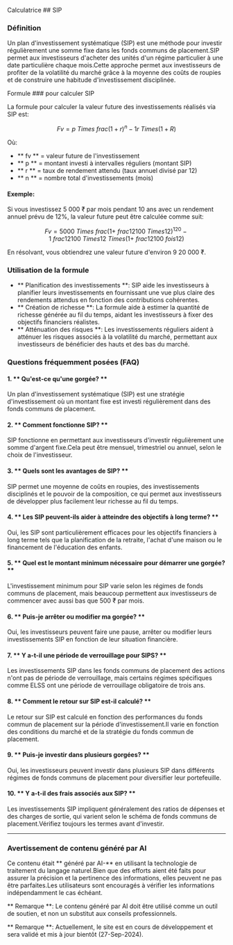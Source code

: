 Calculatrice ## SIP

### Définition
Un plan d'investissement systématique (SIP) est une méthode pour investir régulièrement une somme fixe dans les fonds communs de placement.SIP permet aux investisseurs d'acheter des unités d'un régime particulier à une date particulière chaque mois.Cette approche permet aux investisseurs de profiter de la volatilité du marché grâce à la moyenne des coûts de roupies et de construire une habitude d'investissement disciplinée.

Formule ### pour calculer SIP

La formule pour calculer la valeur future des investissements réalisés via SIP est:

$$
Fv = p \ Times \ frac {(1 + r) ^ n - 1} {r} \ Times (1 + R)
$$

Où:
- ** fv ** = valeur future de l'investissement
- ** p ** = montant investi à intervalles réguliers (montant SIP)
- ** r ** = taux de rendement attendu (taux annuel divisé par 12)
- ** n ** = nombre total d'investissements (mois)

#### Exemple:

Si vous investissez 5 000 ₹ par mois pendant 10 ans avec un rendement annuel prévu de 12%, la valeur future peut être calculée comme suit:

$$
Fv = 5000 \ Times \ frac {(1 + \ frac {12} {100 \ Times 12}) ^ {120} - 1} {\ frac {12} {100 \ Times 12}} \ Times (1 + \ frac{12} {100 \ fois 12})
$$

En résolvant, vous obtiendrez une valeur future d'environ 9 20 000 ₹.

### Utilisation de la formule

- ** Planification des investissements **: SIP aide les investisseurs à planifier leurs investissements en fournissant une vue plus claire des rendements attendus en fonction des contributions cohérentes.
- ** Création de richesse **: La formule aide à estimer la quantité de richesse générée au fil du temps, aidant les investisseurs à fixer des objectifs financiers réalistes.
- ** Atténuation des risques **: Les investissements réguliers aident à atténuer les risques associés à la volatilité du marché, permettant aux investisseurs de bénéficier des hauts et des bas du marché.

### Questions fréquemment posées (FAQ)

#### 1. ** Qu'est-ce qu'une gorgée? **
Un plan d'investissement systématique (SIP) est une stratégie d'investissement où un montant fixe est investi régulièrement dans des fonds communs de placement.

#### 2. ** Comment fonctionne SIP? **
SIP fonctionne en permettant aux investisseurs d'investir régulièrement une somme d'argent fixe.Cela peut être mensuel, trimestriel ou annuel, selon le choix de l'investisseur.

#### 3. ** Quels sont les avantages de SIP? **
SIP permet une moyenne de coûts en roupies, des investissements disciplinés et le pouvoir de la composition, ce qui permet aux investisseurs de développer plus facilement leur richesse au fil du temps.

#### 4. ** Les SIP peuvent-ils aider à atteindre des objectifs à long terme? **
Oui, les SIP sont particulièrement efficaces pour les objectifs financiers à long terme tels que la planification de la retraite, l'achat d'une maison ou le financement de l'éducation des enfants.

#### 5. ** Quel est le montant minimum nécessaire pour démarrer une gorgée? **
L'investissement minimum pour SIP varie selon les régimes de fonds communs de placement, mais beaucoup permettent aux investisseurs de commencer avec aussi bas que 500 ₹ par mois.

#### 6. ** Puis-je arrêter ou modifier ma gorgée? **
Oui, les investisseurs peuvent faire une pause, arrêter ou modifier leurs investissements SIP en fonction de leur situation financière.

#### 7. ** Y a-t-il une période de verrouillage pour SIPS? **
Les investissements SIP dans les fonds communs de placement des actions n'ont pas de période de verrouillage, mais certains régimes spécifiques comme ELSS ont une période de verrouillage obligatoire de trois ans.

#### 8. ** Comment le retour sur SIP est-il calculé? **
Le retour sur SIP est calculé en fonction des performances du fonds commun de placement sur la période d'investissement.Il varie en fonction des conditions du marché et de la stratégie du fonds commun de placement.

#### 9. ** Puis-je investir dans plusieurs gorgées? **
Oui, les investisseurs peuvent investir dans plusieurs SIP dans différents régimes de fonds communs de placement pour diversifier leur portefeuille.

#### 10. ** Y a-t-il des frais associés aux SIP? **
Les investissements SIP impliquent généralement des ratios de dépenses et des charges de sortie, qui varient selon le schéma de fonds communs de placement.Vérifiez toujours les termes avant d'investir.

---
### Avertissement de contenu généré par AI

Ce contenu était ** généré par AI-** en utilisant la technologie de traitement du langage naturel.Bien que des efforts aient été faits pour assurer la précision et la pertinence des informations, elles peuvent ne pas être parfaites.Les utilisateurs sont encouragés à vérifier les informations indépendamment le cas échéant.

** Remarque **: Le contenu généré par AI doit être utilisé comme un outil de soutien, et non un substitut aux conseils professionnels.

** Remarque **: Actuellement, le site est en cours de développement et sera validé et mis à jour bientôt (27-Sep-2024).